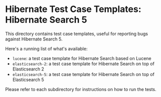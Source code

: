 # Hibernate Test Case Templates: Hibernate Search 5

This directory contains test case templates, useful for reporting bugs against Hibernate Search 5.

Here's a running list of what's available:

* `lucene`: a test case template for Hibernate Search based on Lucene
* `elasticsearch-2`: a test case template for Hibernate Search on top of Elasticsearch 2
* `elasticsearch-5`: a test case template for Hibernate Search on top of Elasticsearch 5

Please refer to each subdirectory for instructions on how to run the tests.
